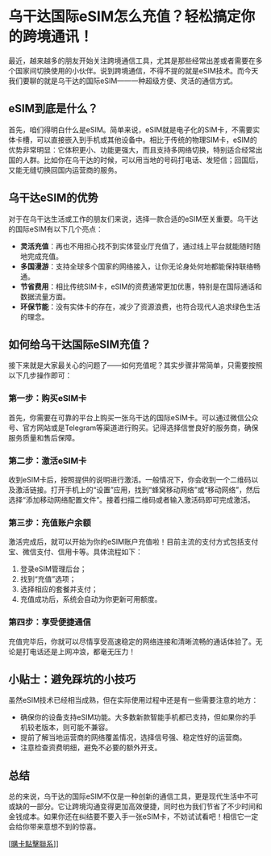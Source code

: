 # 乌干达国际eSIM怎么充值？轻松搞定你的跨境通讯！

最近，越来越多的朋友开始关注跨境通信工具，尤其是那些经常出差或者需要在多个国家间切换使用的小伙伴。说到跨境通信，不得不提的就是eSIM技术。而今天我们要聊的就是乌干达的国际eSIM——一种超级方便、灵活的通信方式。

## eSIM到底是什么？

首先，咱们得明白什么是eSIM。简单来说，eSIM就是电子化的SIM卡，不需要实体卡槽，可以直接嵌入到手机或其他设备中。相比于传统的物理SIM卡，eSIM的优势非常明显：它体积更小、功能更强大，而且支持多网络切换，特别适合经常出国的人群。比如你在乌干达的时候，可以用当地的号码打电话、发短信；回国后，又能无缝切换回国内运营商的服务。

## 乌干达eSIM的优势

对于在乌干达生活或工作的朋友们来说，选择一款合适的eSIM至关重要。乌干达的国际eSIM有以下几个亮点：

- **灵活充值**：再也不用担心找不到实体营业厅充值了，通过线上平台就能随时随地完成充值。
- **多国漫游**：支持全球多个国家的网络接入，让你无论身处何地都能保持联络畅通。
- **节省费用**：相比传统SIM卡，eSIM的资费通常更加优惠，特别是在国际通话和数据流量方面。
- **环保节能**：没有实体卡的存在，减少了资源浪费，也符合现代人追求绿色生活的理念。

## 如何给乌干达国际eSIM充值？

接下来就是大家最关心的问题了——如何充值呢？其实步骤非常简单，只需要按照以下几步操作即可：

### 第一步：购买eSIM卡

首先，你需要在可靠的平台上购买一张乌干达的国际eSIM卡。可以通过微信公众号、官方网站或是Telegram等渠道进行购买。记得选择信誉良好的服务商，确保服务质量和售后保障。

### 第二步：激活eSIM卡

收到eSIM卡后，按照提供的说明进行激活。一般情况下，你会收到一个二维码以及激活链接。打开手机上的“设置”应用，找到“蜂窝移动网络”或“移动网络”，然后选择“添加移动网络配置文件”。接着扫描二维码或者输入激活码即可完成激活。

### 第三步：充值账户余额

激活完成后，就可以开始为你的eSIM账户充值啦！目前主流的支付方式包括支付宝、微信支付、信用卡等。具体流程如下：
1. 登录eSIM管理后台；
2. 找到“充值”选项；
3. 选择相应的套餐并支付；
4. 充值成功后，系统会自动为你更新可用额度。

### 第四步：享受便捷通信

充值完毕后，你就可以尽情享受高速稳定的网络连接和清晰流畅的通话体验了。无论是打电话还是上网冲浪，都毫无压力！

## 小贴士：避免踩坑的小技巧

虽然eSIM技术已经相当成熟，但在实际使用过程中还是有一些需要注意的地方：

- 确保你的设备支持eSIM功能。大多数新款智能手机都已支持，但如果你的手机较老版本，则可能不兼容。
- 提前了解当地运营商的网络覆盖情况，选择信号强、稳定性好的运营商。
- 注意检查资费明细，避免不必要的额外开支。

## 总结

总的来说，乌干达的国际eSIM不仅是一种创新的通信工具，更是现代生活中不可或缺的一部分。它让跨境沟通变得更加高效便捷，同时也为我们节省了不少时间和金钱成本。如果你还在纠结要不要入手一张eSIM卡，不妨试试看吧！相信它一定会给你带来意想不到的惊喜。

[[購卡點擊聯系](https://t.me/s/esim1088)]]